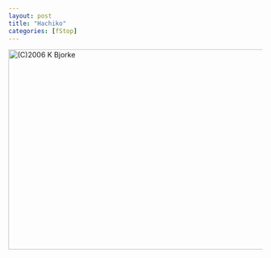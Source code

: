 ```yaml
---
layout: post
title: "Hachiko"
categories: [fStop]
---
```

<img title="(C)2006 K Bjorke" src="http://www.botzilla.com/blog/pix2006/IMG_7789.jpg" width="807" height="396" border="0" />


